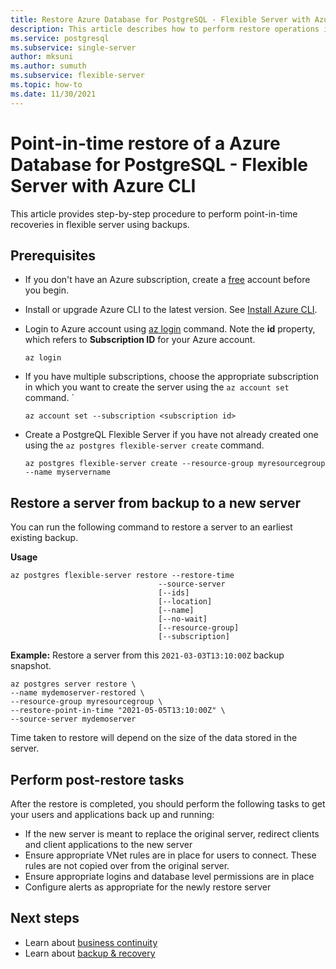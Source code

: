 ```yaml
---
title: Restore Azure Database for PostgreSQL - Flexible Server with Azure CLI 
description: This article describes how to perform restore operations in Azure Database for PsotgreSQL through the Azure CLI.
ms.service: postgresql
ms.subservice: single-server
author: mksuni
ms.author: sumuth
ms.subservice: flexible-server
ms.topic: how-to
ms.date: 11/30/2021
---
```


# Point-in-time restore of a Azure Database for PostgreSQL - Flexible Server with Azure CLI




This article provides step-by-step procedure to perform point-in-time recoveries in flexible server using backups.

## Prerequisites
- If you don't have an Azure subscription, create a [free](https://azure.microsoft.com/free/) account before you begin.
- Install or upgrade Azure CLI to the latest version. See [Install Azure CLI](/cli/azure/install-azure-cli).
-  Login to Azure account using [az login](/cli/azure/reference-index#az_login) command. Note the **id** property, which refers to **Subscription ID** for your Azure account.

    ```azurecli-interactive
    az login
    ````

- If you have multiple subscriptions, choose the appropriate subscription in which you want to create the server using the ```az account set``` command.
`
    ```azurecli
    az account set --subscription <subscription id>
    ```

- Create a PostgreQL Flexible Server if you have not already created one using the ```az postgres flexible-server create``` command.

    ```azurecli
    az postgres flexible-server create --resource-group myresourcegroup --name myservername
    ```

## Restore a server from backup to a new server

You can run the following command to restore a server to an earliest existing backup.

**Usage**
```azurecli
az postgres flexible-server restore --restore-time
                                 --source-server
                                 [--ids]
                                 [--location]
                                 [--name]
                                 [--no-wait]
                                 [--resource-group]
                                 [--subscription]
```

**Example:**
Restore a server from this ```2021-03-03T13:10:00Z``` backup snapshot.

```azurecli
az postgres server restore \
--name mydemoserver-restored \
--resource-group myresourcegroup \
--restore-point-in-time "2021-05-05T13:10:00Z" \
--source-server mydemoserver
```

Time taken to restore will depend on the size of the data stored in the server.

## Perform post-restore tasks
After the restore is completed, you should perform the following tasks to get your users and applications back up and running:

- If the new server is meant to replace the original server, redirect clients and client applications to the new server
- Ensure appropriate VNet rules are in place for users to connect. These rules are not copied over from the original server.
- Ensure appropriate logins and database level permissions are in place
- Configure alerts as appropriate for the newly restore server

## Next steps
* Learn about [business continuity](concepts-business-continuity.md)
* Learn about [backup & recovery](concepts-backup-restore.md)  

